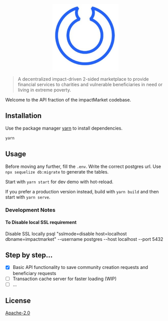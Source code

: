 <div align="center">
    <img style="max-height: 408px" src="logo.png">
</div>


> A decentralized impact-driven 2-sided marketplace to provide financial services to charities and vulnerable beneficiaries in need or living in extreme poverty.

Welcome to the API fraction of the impactMarket codebase.

## Installation

Use the package manager [yarn](https://yarnpkg.com/) to install dependencies.

```bash
yarn
```

## Usage

Before moving any further, fill the `.env`. Write the correct postgres url. Use `npx sequelize db:migrate` to generate the tables.

Start with `yarn start` for dev demo with hot-reload.

If you prefer a production version instead, build with `yarn build` and then start with `yarn serve`.

### Development Notes

#### To Disable local SSL requirement
Disable SSL locally
psql "sslmode=disable host=localhost dbname=impactmarket" --username postgres --host localhost --port 5432

## Step by step...

- [x] Basic API functionality to save community creation requests and beneficiary requests
- [ ] Transaction cache server for faster loading (WIP)
- [ ] ...

## License
[Apache-2.0](LICENSE)